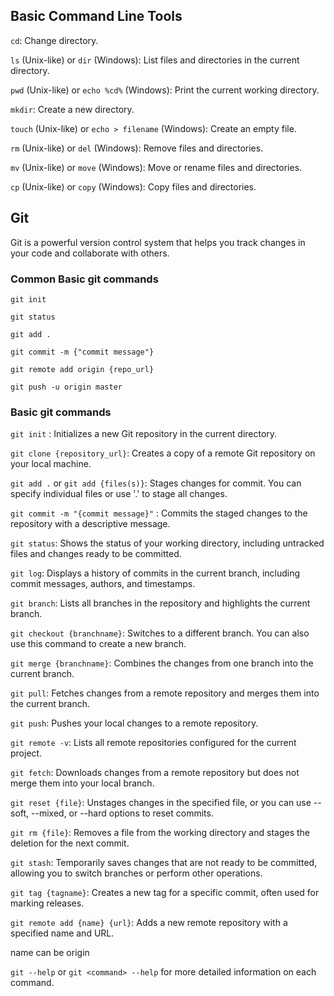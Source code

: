 ## Basic Command Line Tools 

`cd`:  Change directory.

`ls` (Unix-like) or `dir` (Windows): 
List files and directories in the current directory.

`pwd` (Unix-like) or `echo %cd%` (Windows): Print the current working directory.

`mkdir`: Create a new directory.

`touch` (Unix-like) or `echo > filename` (Windows): Create an empty file.

`rm` (Unix-like) or `del` (Windows): Remove files and directories.

`mv` (Unix-like) or `move` (Windows): Move or rename files and directories.

`cp` (Unix-like) or `copy` (Windows): Copy files and directories.


## Git
Git is a powerful version control system that helps you track 
changes in your code and collaborate with others.

### Common Basic git commands

`git init` 

`git status`

`git add .`

`git commit -m {"commit message"}`

`git remote add origin {repo_url}`

`git push -u origin master`


### Basic git commands
`git init` : Initializes a new Git repository in the current directory.

`git clone {repository_url}`: Creates a copy of a remote Git repository on your local machine.

`git add .` or  `git add {files(s)}`: Stages changes for commit. You can specify individual files or use '.' to stage all changes.

`git commit -m "{commit message}"` : Commits the staged changes to the repository with a descriptive message.

`git status`:  Shows the status of your working directory, including untracked files and changes ready to be committed.

`git log`: Displays a history of commits in the current branch, including commit messages, authors, and timestamps.

`git branch`: Lists all branches in the repository and highlights the current branch.

`git checkout {branchname}`: Switches to a different branch. You can also use this command to create a new branch.

`git merge {branchname}`: Combines the changes from one branch into the current branch.

`git pull`: Fetches changes from a remote repository and merges them into the current branch.

`git push`: Pushes your local changes to a remote repository.

`git remote -v`: Lists all remote repositories configured for the current project.

`git fetch`: Downloads changes from a remote repository but does not merge them into your local branch.

`git reset {file}`: Unstages changes in the specified file, or you can use --soft, --mixed, or --hard options to reset commits.

`git rm {file}`: Removes a file from the working directory and stages the deletion for the next commit.

`git stash`: Temporarily saves changes that are not ready to be committed, allowing you to switch branches or perform other operations.

`git tag {tagname}`: Creates a new tag for a specific commit, often used for marking releases.

`git remote add {name} {url}`: Adds a new remote repository with a specified name and URL.

name can be origin 

`git --help`  or  `git <command> --help` for more detailed information on each command.










